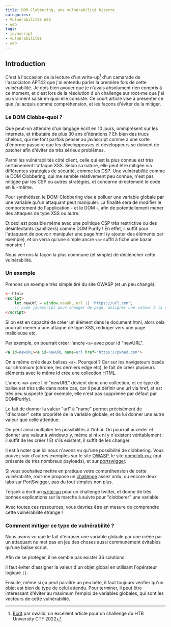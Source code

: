 ```yaml
---
title: DOM Clobbering, une vulnérabilité bizarre
categories:
- Vulnérabilités Web
- web
tags:
- javascript
- vulnérabilités
- web
---
```


## Introduction

C'est à l'occasion de la lecture d'un write-up[^footnote]  d'un camarade de l'associaton APT42 que j'ai entendu parler la première fois de cette vulnérabilité. Je dois bien avouer que je n'avais absolument rien compris à ce moment, et c'est lors de la résolution d'un challenge sur root-me que j'ai pu vraiment saisir en quoi elle consiste. Ce court article vise à présenter ce que j'ai acquis comme compréhension, et les façons d'éviter de la mitiger.
	
### Le DOM Clobbe-quoi ?

Que peut-on attendre d'un langage écrit en 10 jours, omniprésent sur les internets, et tributaire de plus 30 ans d'itérations ? Eh bien des trucs chelous, qui me font parfois penser au javascript comme à une sorte d'énorme passoire que les développeuses et développeurs se doivent de patcher afin d'éviter de très sérieux problèmes.

Parmi les vulnérabilités côté client, celle qui est la plus connue est très certainement l'attaque  XSS. Selon sa nature, elle peut être mitigée via différentes stratégies de sécurité, comme les CSP. Une vulnérabilité comme le DOM Clobbering, qui me semble relativement peu connue, n'est pas mitigée par les CSP ou autres stratégies, et concerne directement le code en lui-même.

Pour synthétiser, le DOM-Clobbering vise à polluer une variable globale par une variable qu'un attaquant peut manipuler. La finalité sera de modifier le comportement de l'application - et le DOM -, afin de potentiellement mener des attaques de type XSS ou autre.

Et ceci est possible même avec une politique CSP très restrictive ou des désinfectants (sanitizers) comme DOM Purify ! En effet, il suffit pour l'attaquant de pouvoir manipuler une page html (y ajouter des éléments par exemple), et on verra qu'une simple ancre `<a>` suffit à fiche une bazar monstre !

Nous verrons la façon la plus commune (et simple) de déclencher cette vulnérabilité.


### Un exemple 

Prenons un exemple très simple tiré du site OWASP (et un peu changé).

```html
<--html>
<script>
    let newUrl = window.newURL.url || 'https://url.com';
    // code javascript pour changer de page, assigner une valeur à la source d'un script etc...
</script>
```

Si on est en capacité de créer un élément dans le document html, alors cela pourrait mener à une attaque de type XSS, rediriger vers une page malicieuse etc.

Par exemple, on pourrait créer l'ancre `<a>` avec pour id "newURL".

```html
<a id=newURL><a id=newURL name=url href="https://pwned.com">
```

On a même créé deux balises `<a>`. Pourquoi ? Car sur les navigateurs basés sur chromium (chrome, les derniers edge etc), le fait de créer plusieurs éléments avec le même id crée une collection HTML. 

L'ancre `<a>` avec l'id "newURL" devient donc une collection, et ce type de balise est très utile dans notre cas, car il peut définir une url via href, et est très peu suspecte (par exemple, elle n'est pas supprimée par défaut par DOMPurify).

Le fait de donner la valeur "url" à "name" permet précisément de "d'écraser" cette propriété de la variable globale, et de lui donner une autre valeur que celle attendue.

On peut ainsi multiplier les possibilités à l'infini. On pourrait accéder et donner une valeur à window.x.y, même si ni x ni y n'existent véritablement : il suffit de les créer ! Et s'ils existent, il suffit de les changer.

Il est à noter que ici nous n'avons vu qu'une possibilité de clobbering. Vous pouvez voir d'autres exemples sur le site [OWASP](https://cheatsheetseries.owasp.org/cheatsheets/DOM_Clobbering_Prevention_Cheat_Sheet.html), le site [domclob.xyz](https://domclob.xyz/) (qui présente de très nombreux payloads), et sur [portswigger](https://portswigger.net/web-security/dom-based/dom-clobbering).

Si vous souhaitez mettre en pratique votre compréhension de cette vulnérabilité, root-me propose un [challenge](https://www.root-me.org/fr/Challenges/Web-Client/DOM-Clobbering) assez ardu, ou encore deux labs sur PortSwigger, pas du tout simples non plus.

Terjank a écrit un [write-up](https://terjanq.medium.com/dom-clobbering-techniques-8443547ebe94) pour un challenge twitter, et donne de très bonnes explications sur la marche à suivre pour "clobberer" une variable.

Avec toutes ces ressources, vous devriez être en mesure de comprendre cette vulnérabilité étrange !


### Comment mitiger ce type de vulnérabilité ?

Nous avons vu que le fait d'écraser une variable globale par une créée par un attaquant ne met pas en jeu des choses aussi communément évitables qu'une balise script.

Afin de se protéger, il ne semble pas exister 36 solutions.

Il faut éviter d'assigner la valeur d'un objet global en utilisant l'opérateur logique `||`.

Ensuite, même si ça peut paraître un peu bête, il faut toujours vérifier qu'un objet est bien du type de celui attendu. Pour terminer, il peut être intéressant d'éviter au maximum l'emploi de variables globales, qui sont les vecteurs de cette vulnérabilité.

[^footnote]: [Ecrit](https://writeup.owalid.com/writeups/batchcraft-potions) par owalid, un excellent article pour un challenge du HTB University CTF 2022